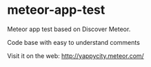 # meteor-app-test
Meteor app test based on Discover Meteor.

Code base with easy to understand comments

Visit it on the web: http://yappycity.meteor.com/

